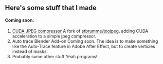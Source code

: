 ## Here's some stuff that I made

#### Coming soon:
1. [CUDA JPEG compressor](https://github.com/jedbrooke/toojpeg)
    A fork of [stbrumme/toojpeg](https://github.com/stbrumme/toojpeg), adding CUDA acceleration to a simple jpeg compressor.
2. Auto trace Blender Add-on
    Coming soon. The idea is to make something like the Auto-Trace feature in Adobe After Effect, but to create verticies instead of masks.
3. Probably some other stuff
    Yeah programs!

<!-- ### Markdown

Markdown is a lightweight and easy-to-use syntax for styling your writing. It includes conventions for

```markdown
Syntax highlighted code block

# Header 1
## Header 2
### Header 3

- Bulleted
- List

1. Numbered
2. List

**Bold** and _Italic_ and `Code` text

[Link](url) and ![Image](src)
```

For more details see [GitHub Flavored Markdown](https://guides.github.com/features/mastering-markdown/).

### Jekyll Themes

Your Pages site will use the layout and styles from the Jekyll theme you have selected in your [repository settings](https://github.com/jedbrooke/jedbrooke.github.io/settings). The name of this theme is saved in the Jekyll `_config.yml` configuration file.

### Support or Contact

Having trouble with Pages? Check out our [documentation](https://docs.github.com/categories/github-pages-basics/) or [contact support](https://github.com/contact) and we’ll help you sort it out. -->

